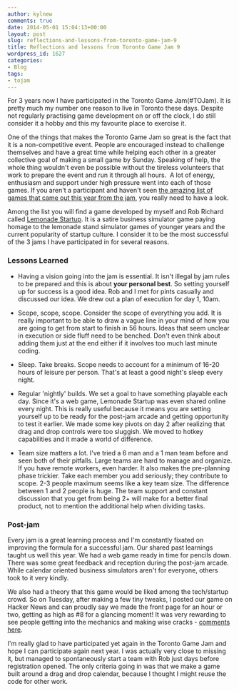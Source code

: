 ```yaml
---
author: kylnew
comments: true
date: 2014-05-01 15:04:13+00:00
layout: post
slug: reflections-and-lessons-from-toronto-game-jam-9
title: Reflections and lessons from Toronto Game Jam 9
wordpress_id: 1627
categories:
- Blog
tags:
- tojam
---
```


For 3 years now I have participated in the Toronto Game Jam(#TOJam). It is pretty much my number one reason to live in Toronto these days. Despite not regularly practising game development on or off the clock, I do still consider it a hobby and this my favourite place to exercise it.

One of the things that makes the Toronto Game Jam so great is the fact that it is a non-competitive event. People are encouraged instead to challenge themselves and have a great time while helping each other in a greater collective goal of making a small game by Sunday. Speaking of help, the whole thing wouldn't even be possible without the tireless volunteers that work to prepare the event and run it through all hours.  A lot of energy, enthusiasm and support under high pressure went into each of those games. If you aren't a participant and haven't seen [the amazing list of games that came out this year from the jam](http://itch.io/jam/tojam9), you really need to have a look.

Among the list you will find a game developed by myself and Rob Richard called [Lemonade Startup](http://lemonstartup.com). It is a satire business simulator game paying homage to the lemonade stand simulator games of younger years and the current popularity of startup culture. I consider it to be the most successful of the 3 jams I have participated in for several reasons.


### Lessons Learned





	
  * Having a vision going into the jam is essential. It isn't illegal by jam rules to be prepared and this is about **your personal best**. So setting yourself up for success is a good idea. Rob and I met for pints casually and discussed our idea. We drew out a plan of execution for day 1, 10am.

	
  * Scope, scope, scope. Consider the scope of everything you add. It is really important to be able to draw a vague line in your mind of how you are going to get from start to finish in 56 hours. Ideas that seem unclear in execution or side fluff need to be benched. Don't even think about adding them just at the end either if it involves too much last minute coding.

	
  * Sleep. Take breaks. Scope needs to account for a minimum of 16-20 hours of leisure per person. That's at least a good night's sleep every night.

	
  * Regular 'nightly' builds. We set a goal to have something playable each day. Since it's a web game, Lemonade Startup was even shared online every night. This is really useful because it means you are setting yourself up to be ready for the post-jam arcade and getting opportunity to test it earlier. We made some key pivots on day 2 after realizing that drag and drop controls were too sluggish. We moved to hotkey capabilities and it made a world of difference.

	
  * Team size matters a lot. I've tried a 6 man and a 1 man team before and seen both of their pitfalls. Large teams are hard to manage and organize. If you have remote workers, even harder. It also makes the pre-planning phase trickier. Take each member you add seriously; they contribute to scope. 2-3 people maximum seems like a key team size. The difference between 1 and 2 people is huge. The team support and constant discussion that you get from being 2+ will make for a better final product, not to mention the additional help when dividing tasks.




### Post-jam


Every jam is a great learning process and I'm constantly fixated on improving the formula for a successful jam. Our shared past learnings taught us well this year. We had a web game ready in time for pencils down. There was some great feedback and reception during the post-jam arcade. While calendar oriented business simulators aren't for everyone, others took to it very kindly.

We also had a theory that this game would be liked among the tech/startup crowd. So on Tuesday, after making a few tiny tweaks, I posted our game on Hacker News and can proudly say we made the front page for an hour or two, getting as high as #8 for a glancing moment! It was very rewarding to see people getting into the mechanics and making wise cracks - [comments here](https://news.ycombinator.com/item?id=7666850).

I'm really glad to have participated yet again in the Toronto Game Jam and hope I can participate again next year. I was actually very close to missing it, but managed to spontaneously start a team with Rob just days before registration opened. The only criteria going in was that we make a game built around a drag and drop calendar, because I thought I might reuse the code for other work.


